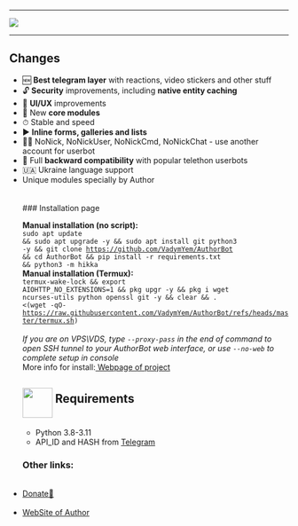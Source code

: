 <hr>
<img src="https://authorche.pp.ua/poems/logo.jpg">
<hr>
<h2> Changes</h2>

<ul>
	<li>🆕 <b>Best telegram layer</b> with reactions, video stickers and other stuff</li>
	<li>🔓 <b>Security</b> improvements, including <b>native entity caching</b></li>
	<li>🎨 <b>UI/UX</b> improvements</li>
	<li>📼 New <b>core modules</b></li>
	<li>⏱ Stable and speed</li>
	<li>▶️ <b>Inline forms, galleries and lists</b></li>
	<li>👨‍👦 NoNick, NoNickUser, NoNickCmd, NoNickChat - use another account for userbot</li>
	<li>🔁 Full <b>backward compatibility</b> with popular telethon userbots</li>
        <li>🇺🇦 Ukraine language support</li>
        <li>Unique modules specially by Author</li><br><br>
	### Installation page

<b>Manual installation (no script):</b><br>
<code>sudo apt update && sudo apt upgrade -y && sudo apt install git python3 -y && git clone https://github.com/VadymYem/AuthorBot && cd AuthorBot && pip install -r requirements.txt && python3 -m hikka</code><br><b>Manual installation (Termux):</b><br><code>termux-wake-lock && export AIOHTTP_NO_EXTENSIONS=1 && pkg upgr -y && pkg i wget ncurses-utils python openssl git -y && clear && . <(wget -qO- https://raw.githubusercontent.com/VadymYem/AuthorBot/refs/heads/master/termux.sh)</code><br><br>
<i>If you are on VPS\VDS, type <code>--proxy-pass</code> in the end of command to open SSH tunnel to your AuthorBot web interface, or use <code>--no-web</code> to complete setup in console</i><br>
More info for install:<a href="https://authorche.pp.ua/ubot.html"> Webpage of project</a>
<br>
<h2 border="none"><img src="https://github.com/hikariatama/assets/raw/master/1312-micro-sd-card-flat.webp" height="54" align="middle"> Requirements</h2>
<ul>
 <li>Python 3.8-3.11</li>
 <li>API_ID and HASH from <a href="https://my.telegram.org/apps" color="#2594cb">Telegram</a></li>
</ul>
 <h3>Other links:</h3><br>
 <li><a href="https://authorche.pp.ua/donate.html" class="button">Donate💌</a></li><br>
 <li><a href="https://authorche.pp.ua" class="button">WebSite of Author</a>
 </li>
